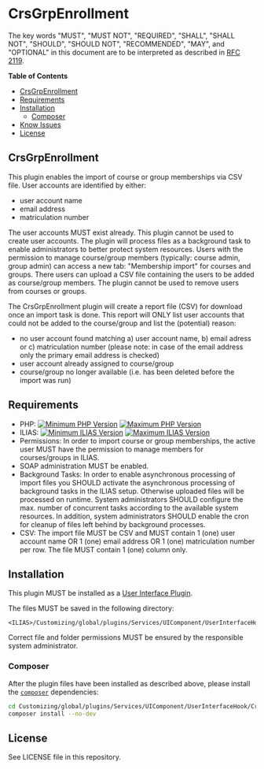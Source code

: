 # CrsGrpEnrollment

The key words "MUST", "MUST NOT", "REQUIRED", "SHALL", "SHALL NOT", "SHOULD",
"SHOULD NOT", "RECOMMENDED", "MAY", and "OPTIONAL"
in this document are to be interpreted as described in
[RFC 2119](https://www.ietf.org/rfc/rfc2119.txt).

**Table of Contents**

* [CrsGrpEnrollment](#crsgrpenrollment)
* [Requirements](#requirements)
* [Installation](#installation)
    * [Composer](#composer)
* [Know Issues](#known-issues)
* [License](#license)

## CrsGrpEnrollment
This plugin enables the import of course or group memberships via CSV file. User accounts are identified by either:
* user account name
* email address
* matriculation number

The user accounts MUST exist already. This plugin cannot be used to create user accounts.
The plugin will process files as a background task to enable administrators to better protect system resources. Users with the permission to manage course/group members (typically: course admin, group admin) can access a new tab: "Membership import" for courses and groups. There users can upload a CSV file containing the users to be added as course/group members. The plugin cannot be used to remove users from courses or groups.

The CrsGrpEnrollment plugin will create a report file (CSV) for download once an import task is done. This report will ONLY list user accounts that could not be added to the course/group and list the (potential) reason:
* no user account found matching a) user account name, b) email adress or c) matriculation number (please note: in case of the email address only the primary email address is checked)
* user account already assigned to course/group
* course/group no longer available (i.e. has been deleted before the import was run)

## Requirements

* PHP: [![Minimum PHP Version](https://img.shields.io/badge/Minimum_PHP-7.2.x-blue.svg)](https://php.net/) [![Maximum PHP Version](https://img.shields.io/badge/Maximum_PHP-7.4.x-blue.svg)](https://php.net/)
* ILIAS: [![Minimum ILIAS Version](https://img.shields.io/badge/Minimum_ILIAS-6.0-orange.svg)](https://ilias.de/) [![Maximum ILIAS Version](https://img.shields.io/badge/Maximum_ILIAS-7.999-orange.svg)](https://ilias.de/)
* Permissions: In order to import course or group memberships, the active user MUST have the permission to manage members for courses/groups in ILIAS.
* SOAP administration MUST be enabled.
* Background Tasks: In order to enable asynchronous processing of import files you SHOULD activate the asynchronous processing of background tasks in the ILIAS setup. Otherwise uploaded files will be processed on runtime. System administrators SHOULD configure the max. number of concurrent tasks according to the available system resources. In addition, system administrators SHOULD enable the cron for cleanup of files left behind by background processes.
* CSV: The import file MUST be CSV and MUST contain 1 (one) user account name OR 1 (one) email address OR 1 (one) matriculation number per row. The file MUST contain 1 (one) column only.

## Installation

This plugin MUST be installed as a
[User Interface Plugin](https://www.ilias.de/docu/goto_docu_pg_39405_42.html).

The files MUST be saved in the following directory:

	<ILIAS>/Customizing/global/plugins/Services/UIComponent/UserInterfaceHook/CrsGrpEnrollment

Correct file and folder permissions MUST be
ensured by the responsible system administrator.

### Composer

After the plugin files have been installed as described above,
please install the [`composer`](https://getcomposer.org/) dependencies:

```bash
cd Customizing/global/plugins/Services/UIComponent/UserInterfaceHook/CrsGrpEnrollment
composer install --no-dev
```

## License

See LICENSE file in this repository.